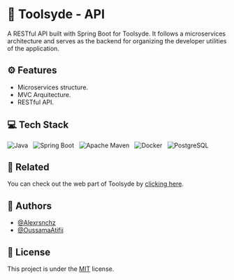 
# 🧰 Toolsyde - API

A RESTful API built with Spring Boot for Toolsyde. It follows a microservices architecture and serves as the backend for organizing the developer utilities of the application.

## ⚙️ Features

- Microservices structure.
- MVC Arquitecture.
- RESTful API.

## 💻 Tech Stack

![Java](https://img.shields.io/badge/java-%23ED8B00.svg?style=for-the-badge&logo=openjdk&logoColor=white)&nbsp;&nbsp;&nbsp;![Spring Boot](https://img.shields.io/badge/Spring_Boot-6DB33F?style=for-the-badge&logo=spring-boot&logoColor=white)&nbsp;&nbsp;&nbsp;![Apache Maven](https://img.shields.io/badge/apache_maven-C71A36?style=for-the-badge&logo=apachem)&nbsp;&nbsp;&nbsp;![Docker](https://img.shields.io/badge/Docker-2CA5E0?style=for-the-badge&logo=docker&logoColor=white)&nbsp;&nbsp;&nbsp;![PostgreSQL](https://img.shields.io/badge/PostgreSQL-316192?style=for-the-badge&logo=postgresql&logoColor=white)
## 🔗 Related

You can check out the web part of Toolsyde by [clicking here](https://github.com/Alexrsnchz/toolsyde-web).

## 👤 Authors

- [@Alexrsnchz](https://www.github.com/Alexrsnchz)
- [@OussamaAtifii](https://www.github.com/OussamaAtifii)

## 📜 License

This project is under the [MIT](https://choosealicense.com/licenses/mit/) license.
